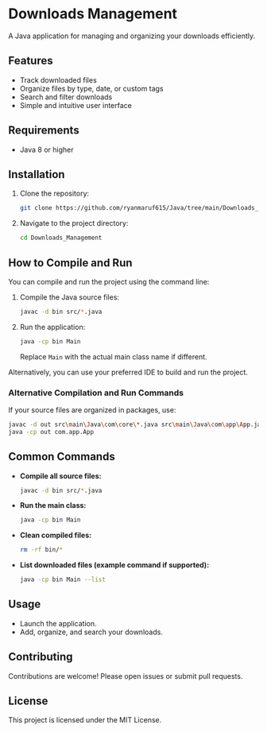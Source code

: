 # Downloads Management

A Java application for managing and organizing your downloads efficiently.

## Features

- Track downloaded files
- Organize files by type, date, or custom tags
- Search and filter downloads
- Simple and intuitive user interface

## Requirements

- Java 8 or higher

## Installation

1. Clone the repository:
    ```bash
    git clone https://github.com/ryanmaruf615/Java/tree/main/Downloads_Management
    ```
2. Navigate to the project directory:
    ```bash
    cd Downloads_Management
    ```

## How to Compile and Run

You can compile and run the project using the command line:

1. Compile the Java source files:
    ```bash
    javac -d bin src/*.java
    ```
2. Run the application:
    ```bash
    java -cp bin Main
    ```
   Replace `Main` with the actual main class name if different.

Alternatively, you can use your preferred IDE to build and run the project.

### Alternative Compilation and Run Commands

If your source files are organized in packages, use:
```bash
javac -d out src\main\Java\com\core\*.java src\main\Java\com\app\App.java
java -cp out com.app.App
```

## Common Commands

- **Compile all source files:**
    ```bash
    javac -d bin src/*.java
    ```
- **Run the main class:**
    ```bash
    java -cp bin Main
    ```
- **Clean compiled files:**
    ```bash
    rm -rf bin/*
    ```
- **List downloaded files (example command if supported):**
    ```bash
    java -cp bin Main --list
    ```

## Usage

- Launch the application.
- Add, organize, and search your downloads.

## Contributing

Contributions are welcome! Please open issues or submit pull requests.

## License

This project is licensed under the MIT License.